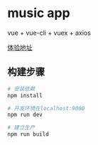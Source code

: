 # music app

vue + vue-cli + vuex + axios

[体验地址](http://iwebcom.linux2.jiuhost.com)

## 构建步骤

``` bash
# 安装依赖
npm install

# 开发环境在localhost:9000
npm run dev

# 建立生产
npm run build

```


